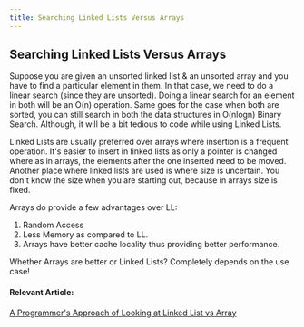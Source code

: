 ```yaml
---
title: Searching Linked Lists Versus Arrays
---
```

## Searching Linked Lists Versus Arrays

Suppose you are given an unsorted linked list & an unsorted array and you have to find a particular element in them. In that case, we need to do a linear search (since they are unsorted). Doing a linear search for an element in both will be an O(n) operation. Same goes for the case when both are sorted, you can still search in both the data structures in O(nlogn) Binary Search. Although, it will be a bit tedious to code while using Linked Lists.

Linked Lists are usually preferred over arrays where insertion is a frequent operation. It's easier to insert in linked lists as only a pointer is changed where as in arrays, the elements after the one inserted need to be moved. Another place where linked lists are used is where size is uncertain. You don't know the size when you are starting out, because in arrays size is fixed.

Arrays do provide a few advantages over LL:
1. Random Access
2. Less Memory as compared to LL.
3. Arrays have better cache locality thus providing better performance.

Whether Arrays are better or Linked Lists? Completely depends on the use case!

#### Relevant Article:

<a href='http://www.geeksforgeeks.org/programmers-approach-looking-array-vs-linked-list/' target='_blank' rel='nofollow'>A Programmer's Approach of Looking at Linked List vs Array</a>
